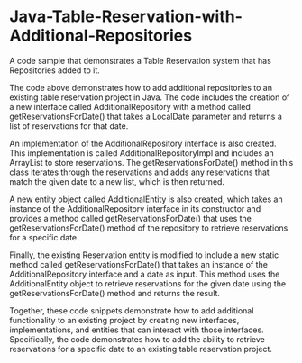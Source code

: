 # Java-Table-Reservation-with-Additional-Repositories
A code sample that demonstrates a Table Reservation system that has Repositories added to it.

The code above demonstrates how to add additional repositories to an existing table reservation project in Java. The code includes the creation of a new interface called AdditionalRepository with a method called getReservationsForDate() that takes a LocalDate parameter and returns a list of reservations for that date.

An implementation of the AdditionalRepository interface is also created. This implementation is called AdditionalRepositoryImpl and includes an ArrayList to store reservations. The getReservationsForDate() method in this class iterates through the reservations and adds any reservations that match the given date to a new list, which is then returned.

A new entity object called AdditionalEntity is also created, which takes an instance of the AdditionalRepository interface in its constructor and provides a method called getReservationsForDate() that uses the getReservationsForDate() method of the repository to retrieve reservations for a specific date.

Finally, the existing Reservation entity is modified to include a new static method called getReservationsForDate() that takes an instance of the AdditionalRepository interface and a date as input. This method uses the AdditionalEntity object to retrieve reservations for the given date using the getReservationsForDate() method and returns the result.

Together, these code snippets demonstrate how to add additional functionality to an existing project by creating new interfaces, implementations, and entities that can interact with those interfaces. Specifically, the code demonstrates how to add the ability to retrieve reservations for a specific date to an existing table reservation project.
